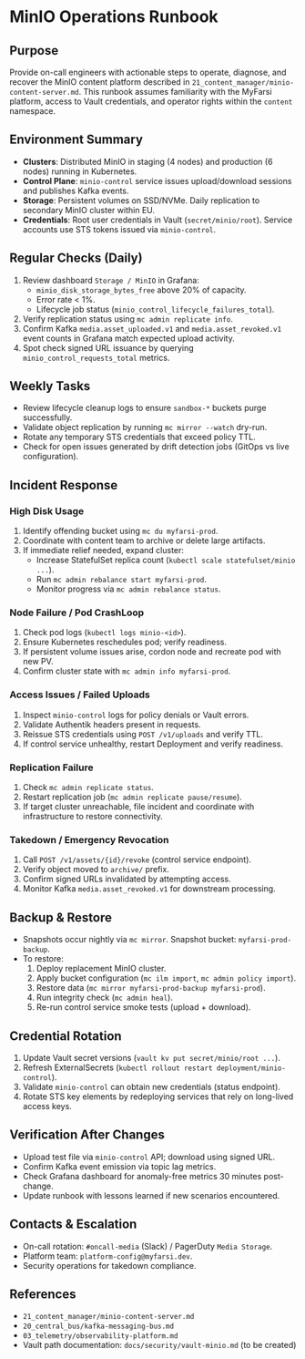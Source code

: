 # MinIO Operations Runbook

## Purpose
Provide on-call engineers with actionable steps to operate, diagnose, and recover the MinIO content platform described in `21_content_manager/minio-content-server.md`. This runbook assumes familiarity with the MyFarsi platform, access to Vault credentials, and operator rights within the `content` namespace.

## Environment Summary
- **Clusters**: Distributed MinIO in staging (4 nodes) and production (6 nodes) running in Kubernetes.
- **Control Plane**: `minio-control` service issues upload/download sessions and publishes Kafka events.
- **Storage**: Persistent volumes on SSD/NVMe. Daily replication to secondary MinIO cluster within EU.
- **Credentials**: Root user credentials in Vault (`secret/minio/root`). Service accounts use STS tokens issued via `minio-control`.

## Regular Checks (Daily)
1. Review dashboard `Storage / MinIO` in Grafana:
   - `minio_disk_storage_bytes_free` above 20% of capacity.
   - Error rate < 1%.
   - Lifecycle job status (`minio_control_lifecycle_failures_total`).
2. Verify replication status using `mc admin replicate info`.
3. Confirm Kafka `media.asset_uploaded.v1` and `media.asset_revoked.v1` event counts in Grafana match expected upload activity.
4. Spot check signed URL issuance by querying `minio_control_requests_total` metrics.

## Weekly Tasks
- Review lifecycle cleanup logs to ensure `sandbox-*` buckets purge successfully.
- Validate object replication by running `mc mirror --watch` dry-run.
- Rotate any temporary STS credentials that exceed policy TTL.
- Check for open issues generated by drift detection jobs (GitOps vs live configuration).

## Incident Response
### High Disk Usage
1. Identify offending bucket using `mc du myfarsi-prod`.
2. Coordinate with content team to archive or delete large artifacts.
3. If immediate relief needed, expand cluster:
   - Increase StatefulSet replica count (`kubectl scale statefulset/minio ...`).
   - Run `mc admin rebalance start myfarsi-prod`.
   - Monitor progress via `mc admin rebalance status`.

### Node Failure / Pod CrashLoop
1. Check pod logs (`kubectl logs minio-<id>`).
2. Ensure Kubernetes reschedules pod; verify readiness.
3. If persistent volume issues arise, cordon node and recreate pod with new PV.
4. Confirm cluster state with `mc admin info myfarsi-prod`.

### Access Issues / Failed Uploads
1. Inspect `minio-control` logs for policy denials or Vault errors.
2. Validate Authentik headers present in requests.
3. Reissue STS credentials using `POST /v1/uploads` and verify TTL.
4. If control service unhealthy, restart Deployment and verify readiness.

### Replication Failure
1. Check `mc admin replicate status`.
2. Restart replication job (`mc admin replicate pause/resume`).
3. If target cluster unreachable, file incident and coordinate with infrastructure to restore connectivity.

### Takedown / Emergency Revocation
1. Call `POST /v1/assets/{id}/revoke` (control service endpoint).
2. Verify object moved to `archive/` prefix.
3. Confirm signed URLs invalidated by attempting access.
4. Monitor Kafka `media.asset_revoked.v1` for downstream processing.

## Backup & Restore
- Snapshots occur nightly via `mc mirror`. Snapshot bucket: `myfarsi-prod-backup`.
- To restore:
  1. Deploy replacement MinIO cluster.
  2. Apply bucket configuration (`mc ilm import`, `mc admin policy import`).
  3. Restore data (`mc mirror myfarsi-prod-backup myfarsi-prod`).
  4. Run integrity check (`mc admin heal`).
  5. Re-run control service smoke tests (upload + download).

## Credential Rotation
1. Update Vault secret versions (`vault kv put secret/minio/root ...`).
2. Refresh ExternalSecrets (`kubectl rollout restart deployment/minio-control`).
3. Validate `minio-control` can obtain new credentials (status endpoint).
4. Rotate STS key elements by redeploying services that rely on long-lived access keys.

## Verification After Changes
- Upload test file via `minio-control` API; download using signed URL.
- Confirm Kafka event emission via topic lag metrics.
- Check Grafana dashboard for anomaly-free metrics 30 minutes post-change.
- Update runbook with lessons learned if new scenarios encountered.

## Contacts & Escalation
- On-call rotation: `#oncall-media` (Slack) / PagerDuty `Media Storage`.
- Platform team: `platform-config@myfarsi.dev`.
- Security operations for takedown compliance.

## References
- `21_content_manager/minio-content-server.md`
- `20_central_bus/kafka-messaging-bus.md`
- `03_telemetry/observability-platform.md`
- Vault path documentation: `docs/security/vault-minio.md` (to be created)
